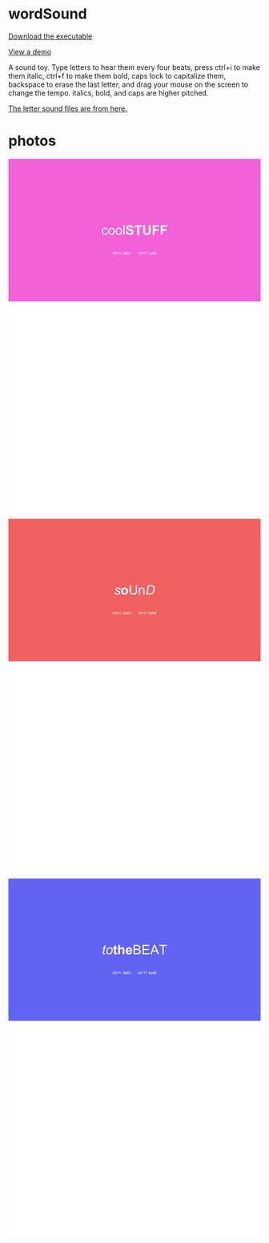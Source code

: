 # wordSound

[Download the executable](https://drive.google.com/file/d/1lLwn35caCUoqEOtGblJvK2yLA9otU7zJ/view?usp=sharing)

[View a demo](https://drive.google.com/file/d/1z8zHdtsN5Go7zjuPteJj6ASSzUPN8RCL/view?usp=sharing)

A sound toy. Type letters to hear them every four beats, press ctrl+i to make them italic, ctrl+f to make them bold, caps lock to capitalize them, backspace to erase the last letter, and drag your mouse on the screen to change the tempo. italics, bold, and caps are higher pitched.

[The letter sound files are from here.](https://evolution.voxeo.com/library/audio/prompts/alphabet/index.jsp)

# photos


![](screenshot1.png)
![](screenshot2.png)
![](screenshot3.png)
